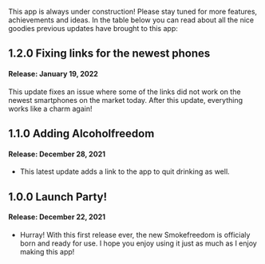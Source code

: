This app is always under construction! Please stay tuned for more features, achievements and ideas. In the table below you can read about all the nice goodies previous updates have brought to this app:

## **1.2.0** Fixing links for the newest phones
#### Release: January 19, 2022
This update fixes an issue where some of the links did not work on the newest smartphones on the market today. After this update, everything works like a charm again!

## **1.1.0** Adding Alcoholfreedom
#### Release: December 28, 2021
- This latest update adds a link to the app to quit drinking as well.

## **1.0.0** Launch Party!
#### Release: December 22, 2021
- Hurray! With this first release ever, the new Smokefreedom is officialy born and ready for use. I hope you enjoy using it just as much as I enjoy making this app!
